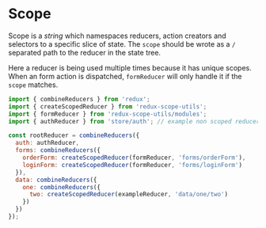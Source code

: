 # Scope

Scope is a *string* which namespaces reducers, action creators and selectors to a specific slice of state. The `scope` should be wrote as a `/` separated path to the reducer in the state tree.

Here a reducer is being used multiple times because it has unique scopes. When an form action
is dispatched, `formReducer` will only handle it if the `scope` matches.

```js
import { combineReducers } from 'redux';
import { createScopedReducer } from 'redux-scope-utils';
import { formReducer } from 'redux-scope-utils/modules';
import { authReducer } from 'store/auth'; // example non scoped reducer

const rootReducer = combineReducers({
  auth: authReducer,
  forms: combineReducers({
    orderForm: createScopedReducer(formReducer, 'forms/orderForm'),
    loginForm: createScopedReducer(formReducer, 'forms/loginForm')
  }),
  data: combineReducers({
    one: combineReducers({
      two: createScopedReducer(exampleReducer, 'data/one/two')
    })
  })
});

```
